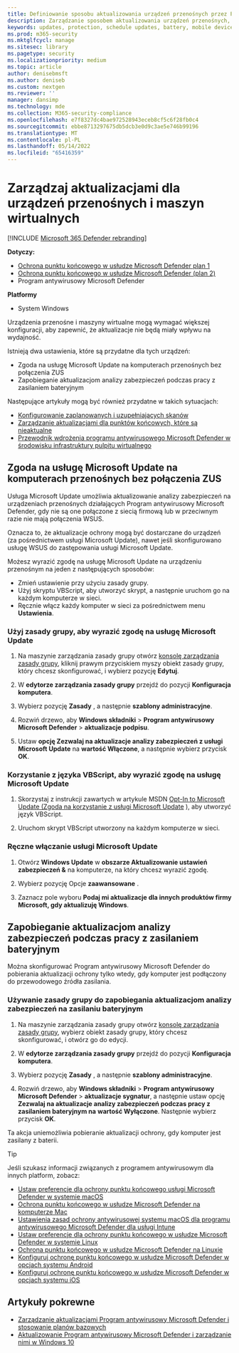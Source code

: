 ```yaml
---
title: Definiowanie sposobu aktualizowania urządzeń przenośnych przez Program antywirusowy Microsoft Defender
description: Zarządzanie sposobem aktualizowania urządzeń przenośnych, takich jak laptopy, za pomocą Program antywirusowy Microsoft Defender aktualizacji ochrony.
keywords: updates, protection, schedule updates, battery, mobile device, laptop, notebook, opt-in, microsoft update, wsus, override
ms.prod: m365-security
ms.mktglfcycl: manage
ms.sitesec: library
ms.pagetype: security
ms.localizationpriority: medium
ms.topic: article
author: denisebmsft
ms.author: deniseb
ms.custom: nextgen
ms.reviewer: ''
manager: dansimp
ms.technology: mde
ms.collection: M365-security-compliance
ms.openlocfilehash: e7f8327dc4bae972528943eceb8cf5c6f28fb0c4
ms.sourcegitcommit: ebbe8713297675db5dcb3e0d9c3ae5e746b99196
ms.translationtype: MT
ms.contentlocale: pl-PL
ms.lasthandoff: 05/14/2022
ms.locfileid: "65416359"
---
```

# <a name="manage-updates-for-mobile-devices-and-virtual-machines-vms"></a>Zarządzaj aktualizacjami dla urządzeń przenośnych i maszyn wirtualnych 

[!INCLUDE [Microsoft 365 Defender rebranding](../../includes/microsoft-defender.md)]


**Dotyczy:**

- [Ochrona punktu końcowego w usłudze Microsoft Defender plan 1](https://go.microsoft.com/fwlink/p/?linkid=2154037)
- [Ochrona punktu końcowego w usłudze Microsoft Defender (plan 2)](https://go.microsoft.com/fwlink/p/?linkid=2154037) 
- Program antywirusowy Microsoft Defender

**Platformy**
- System Windows

Urządzenia przenośne i maszyny wirtualne mogą wymagać większej konfiguracji, aby zapewnić, że aktualizacje nie będą miały wpływu na wydajność.

Istnieją dwa ustawienia, które są przydatne dla tych urządzeń:

- Zgoda na usługę Microsoft Update na komputerach przenośnych bez połączenia ZUS
- Zapobieganie aktualizacjom analizy zabezpieczeń podczas pracy z zasilaniem bateryjnym

Następujące artykuły mogą być również przydatne w takich sytuacjach:
- [Konfigurowanie zaplanowanych i uzupełniających skanów](scheduled-catch-up-scans-microsoft-defender-antivirus.md)
- [Zarządzanie aktualizacjami dla punktów końcowych, które są nieaktualne](manage-outdated-endpoints-microsoft-defender-antivirus.md)
- [Przewodnik wdrożenia programu antywirusowego Microsoft Defender w środowisku infrastruktury pulpitu wirtualnego](deployment-vdi-microsoft-defender-antivirus.md)

## <a name="opt-in-to-microsoft-update-on-mobile-computers-without-a-wsus-connection"></a>Zgoda na usługę Microsoft Update na komputerach przenośnych bez połączenia ZUS

Usługa Microsoft Update umożliwia aktualizowanie analizy zabezpieczeń na urządzeniach przenośnych działających Program antywirusowy Microsoft Defender, gdy nie są one połączone z siecią firmową lub w przeciwnym razie nie mają połączenia WSUS.

Oznacza to, że aktualizacje ochrony mogą być dostarczane do urządzeń (za pośrednictwem usługi Microsoft Update), nawet jeśli skonfigurowano usługę WSUS do zastępowania usługi Microsoft Update.

Możesz wyrazić zgodę na usługę Microsoft Update na urządzeniu przenośnym na jeden z następujących sposobów:

- Zmień ustawienie przy użyciu zasady grupy.
- Użyj skryptu VBScript, aby utworzyć skrypt, a następnie uruchom go na każdym komputerze w sieci.
- Ręcznie włącz każdy komputer w sieci za pośrednictwem menu **Ustawienia**.

### <a name="use-group-policy-to-opt-in-to-microsoft-update"></a>Użyj zasady grupy, aby wyrazić zgodę na usługę Microsoft Update

1. Na maszynie zarządzania zasady grupy otwórz [konsolę zarządzania zasady grupy](/previous-versions/windows/it-pro/windows-server-2008-R2-and-2008/cc731212(v=ws.11)), kliknij prawym przyciskiem myszy obiekt zasady grupy, który chcesz skonfigurować, i wybierz pozycję **Edytuj**.

2. W **edytorze zarządzania zasady grupy** przejdź do pozycji **Konfiguracja komputera**.

3. Wybierz pozycję **Zasady** , a następnie **szablony administracyjne**.

4. Rozwiń drzewo, aby **Windows składniki** \> **Program antywirusowy Microsoft Defender** \> **aktualizacje podpisu**.

5. Ustaw **opcję Zezwalaj na aktualizacje analizy zabezpieczeń z usługi Microsoft Update** na **wartość Włączone**, a następnie wybierz przycisk  **OK**.

### <a name="use-a-vbscript-to-opt-in-to-microsoft-update"></a>Korzystanie z języka VBScript, aby wyrazić zgodę na usługę Microsoft Update

1. Skorzystaj z instrukcji zawartych w artykule MSDN [Opt-In to Microsoft Update (Zgoda na korzystanie z usługi Microsoft Update](/windows/win32/wua_sdk/opt-in-to-microsoft-update) ), aby utworzyć język VBScript.

2. Uruchom skrypt VBScript utworzony na każdym komputerze w sieci.

### <a name="manually-opt-in-to-microsoft-update"></a>Ręczne włączanie usługi Microsoft Update

1. Otwórz **Windows Update** w **obszarze Aktualizowanie ustawień zabezpieczeń &** na komputerze, na który chcesz wyrazić zgodę.

2. Wybierz pozycję Opcje **zaawansowane** .

3. Zaznacz pole wyboru **Podaj mi aktualizacje dla innych produktów firmy Microsoft, gdy aktualizuję Windows**.

## <a name="prevent-security-intelligence-updates-when-running-on-battery-power"></a>Zapobieganie aktualizacjom analizy zabezpieczeń podczas pracy z zasilaniem bateryjnym

Można skonfigurować Program antywirusowy Microsoft Defender do pobierania aktualizacji ochrony tylko wtedy, gdy komputer jest podłączony do przewodowego źródła zasilania.

### <a name="use-group-policy-to-prevent-security-intelligence-updates-on-battery-power"></a>Używanie zasady grupy do zapobiegania aktualizacjom analizy zabezpieczeń na zasilaniu bateryjnym

1. Na maszynie zarządzania zasady grupy otwórz [konsolę zarządzania zasady grupy](/previous-versions/windows/it-pro/windows-server-2008-R2-and-2008/cc731212(v=ws.11)), wybierz obiekt zasady grupy, który chcesz skonfigurować, i otwórz go do edycji.

2. W **edytorze zarządzania zasady grupy** przejdź do pozycji **Konfiguracja komputera**.

3. Wybierz pozycję **Zasady** , a następnie **szablony administracyjne**.

4. Rozwiń drzewo, aby **Windows składniki** \> **Program antywirusowy Microsoft Defender** \> **aktualizacje sygnatur**, a następnie ustaw opcję **Zezwalaj na aktualizacje analizy zabezpieczeń podczas pracy z zasilaniem bateryjnym na** **wartość Wyłączone**. Następnie wybierz przycisk **OK**.

Ta akcja uniemożliwia pobieranie aktualizacji ochrony, gdy komputer jest zasilany z baterii.

> [!TIP]
> Jeśli szukasz informacji związanych z programem antywirusowym dla innych platform, zobacz:
> - [Ustaw preferencje dla ochrony punktu końcowego usługi Microsoft Defender w systemie macOS](mac-preferences.md)
> - [Ochrona punktu końcowego w usłudze Microsoft Defender na komputerze Mac](microsoft-defender-endpoint-mac.md)
> - [Ustawienia zasad ochrony antywirusowej systemu macOS dla programu antywirusowego Microsoft Defender dla usługi Intune](/mem/intune/protect/antivirus-microsoft-defender-settings-macos)
> - [Ustaw preferencje dla ochrony punktu końcowego w usłudze Microsoft Defender w systemie Linux](linux-preferences.md)
> - [Ochrona punktu końcowego w usłudze Microsoft Defender na Linuxie](microsoft-defender-endpoint-linux.md)
> - [Konfiguruj ochronę punktu końcowego w usłudze Microsoft Defender w opcjach systemu Android](android-configure.md)
> - [Konfiguruj ochronę punktu końcowego w usłudze Microsoft Defender w opcjach systemu iOS](ios-configure-features.md)

## <a name="related-articles"></a>Artykuły pokrewne

- [Zarządzanie aktualizacjami Program antywirusowy Microsoft Defender i stosowanie planów bazowych](manage-updates-baselines-microsoft-defender-antivirus.md)
- [Aktualizowanie Program antywirusowy Microsoft Defender i zarządzanie nimi w Windows 10](deploy-manage-report-microsoft-defender-antivirus.md)